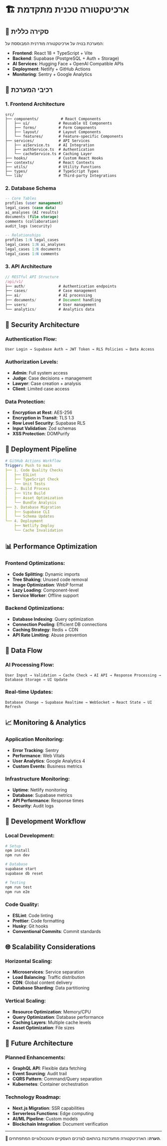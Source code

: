# 🏗️ ארכיטקטורה טכנית מתקדמת

## 🎯 **סקירה כללית**

המערכת בנויה על ארכיטקטורה מודרנית המבוססת על:
- **Frontend**: React 18 + TypeScript + Vite
- **Backend**: Supabase (PostgreSQL + Auth + Storage)
- **AI Services**: Hugging Face + OpenAI Compatible APIs
- **Deployment**: Netlify + GitHub Actions
- **Monitoring**: Sentry + Google Analytics

## 🔧 **רכיבי המערכת**

### **1. Frontend Architecture**

```
src/
├── components/          # React Components
│   ├── ui/             # Reusable UI Components
│   ├── forms/          # Form Components
│   ├── layout/         # Layout Components
│   └── features/       # Feature-specific Components
├── services/           # API Services
│   ├── aiService.ts    # AI Integration
│   ├── authService.ts  # Authentication
│   └── cacheService.ts # Caching Layer
├── hooks/              # Custom React Hooks
├── contexts/           # React Contexts
├── utils/              # Utility Functions
├── types/              # TypeScript Types
└── lib/                # Third-party Integrations
```

### **2. Database Schema**

```sql
-- Core Tables
profiles (user management)
legal_cases (case data)
ai_analyses (AI results)
documents (file storage)
comments (collaboration)
audit_logs (security)

-- Relationships
profiles 1:N legal_cases
legal_cases 1:N ai_analyses
legal_cases 1:N documents
legal_cases 1:N comments
```

### **3. API Architecture**

```typescript
// RESTful API Structure
/api/v1/
├── auth/               # Authentication endpoints
├── cases/              # Case management
├── ai/                 # AI processing
├── documents/          # Document handling
├── users/              # User management
└── analytics/          # Analytics data
```

## 🔐 **Security Architecture**

### **Authentication Flow:**
```
User Login → Supabase Auth → JWT Token → RLS Policies → Data Access
```

### **Authorization Levels:**
- **Admin**: Full system access
- **Judge**: Case decisions + management
- **Lawyer**: Case creation + analysis
- **Client**: Limited case access

### **Data Protection:**
- **Encryption at Rest**: AES-256
- **Encryption in Transit**: TLS 1.3
- **Row Level Security**: Supabase RLS
- **Input Validation**: Zod schemas
- **XSS Protection**: DOMPurify

## 🚀 **Deployment Pipeline**

```yaml
# GitHub Actions Workflow
Trigger: Push to main
├── 1. Code Quality Checks
│   ├── ESLint
│   ├── TypeScript Check
│   └── Unit Tests
├── 2. Build Process
│   ├── Vite Build
│   ├── Asset Optimization
│   └── Bundle Analysis
├── 3. Database Migration
│   ├── Supabase CLI
│   └── Schema Updates
└── 4. Deployment
    ├── Netlify Deploy
    └── Cache Invalidation
```

## 📊 **Performance Optimization**

### **Frontend Optimizations:**
- **Code Splitting**: Dynamic imports
- **Tree Shaking**: Unused code removal
- **Image Optimization**: WebP format
- **Lazy Loading**: Component-level
- **Service Worker**: Offline support

### **Backend Optimizations:**
- **Database Indexing**: Query optimization
- **Connection Pooling**: Efficient DB connections
- **Caching Strategy**: Redis + CDN
- **API Rate Limiting**: Abuse prevention

## 🔄 **Data Flow**

### **AI Processing Flow:**
```
User Input → Validation → Cache Check → AI API → Response Processing → Database Storage → UI Update
```

### **Real-time Updates:**
```
Database Change → Supabase Realtime → WebSocket → React State → UI Refresh
```

## 📈 **Monitoring & Analytics**

### **Application Monitoring:**
- **Error Tracking**: Sentry
- **Performance**: Web Vitals
- **User Analytics**: Google Analytics 4
- **Custom Events**: Business metrics

### **Infrastructure Monitoring:**
- **Uptime**: Netlify monitoring
- **Database**: Supabase metrics
- **API Performance**: Response times
- **Security**: Audit logs

## 🔧 **Development Workflow**

### **Local Development:**
```bash
# Setup
npm install
npm run dev

# Database
supabase start
supabase db reset

# Testing
npm run test
npm run e2e
```

### **Code Quality:**
- **ESLint**: Code linting
- **Prettier**: Code formatting
- **Husky**: Git hooks
- **Conventional Commits**: Commit standards

## 🌐 **Scalability Considerations**

### **Horizontal Scaling:**
- **Microservices**: Service separation
- **Load Balancing**: Traffic distribution
- **CDN**: Global content delivery
- **Database Sharding**: Data partitioning

### **Vertical Scaling:**
- **Resource Optimization**: Memory/CPU
- **Query Optimization**: Database performance
- **Caching Layers**: Multiple cache levels
- **Asset Optimization**: File sizes

## 🔮 **Future Architecture**

### **Planned Enhancements:**
- **GraphQL API**: Flexible data fetching
- **Event Sourcing**: Audit trail
- **CQRS Pattern**: Command/Query separation
- **Kubernetes**: Container orchestration

### **Technology Roadmap:**
- **Next.js Migration**: SSR capabilities
- **Serverless Functions**: Edge computing
- **AI/ML Pipeline**: Custom models
- **Blockchain Integration**: Document verification

---

**📝 הערה:** הארכיטקטורה מתעדכנת בהתאם לצרכים העסקיים והטכנולוגיים המתפתחים.